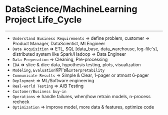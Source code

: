 # DataScience/MachineLearning Project Life_Cycle
---
* `Understand Business Requirements` => define problem, customer  => Product Manager, DataScientist, MLEngineer
* `Data Acquisition` => ETL, SQL [data_base, data_warehouse, log-file's], distributed system like Spark/Hadoop => Data Engineer
* `Data Preperation` => Cleaning, Pre-processing
* `EDA` => slice & dice data, hypothesis testing, plots, visualization
* `Modeling`, `Evaluation`KPI's&`Interpretability` 
* `Communicate Results` => Simple & Clear, 1-pager or atmost 6-pager
* `Deployment` => ML/Software engineering 
* `Real-world Testing` => A/B Testing
* `Customer/Business buy-in`
* `Operations` => handle failures, when/how retrain models, n-process recheck
* `Optimization` => improve model, more data & features, optimize code
